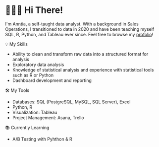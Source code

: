 
# 🙋🏾‍♀️ Hi There!
I'm Anntia, a self-taught data analyst. With a background in Sales Operations, I transitioned to data in 2020 and have been teaching myself SQL, R, Python, and Tableau ever since. Feel free to browse my [profolio]()!

💡 My Skills
- Ability to clean and transform raw data into a structured format for analysis
- Exploratory data analysis
- Knowledge of statistical analysis and experience with statistical tools such as R or Python
- Dashboard development and reporting

 🛠️ My Tools
 
- Databases: SQL (PostgreSQL, MySQL, SQL Server), Excel 
- Python, R
- Visualization: Tableau <br>
- Project Management: Asana, Trello

📚 Currently Learning 
- A/B Testing with Pyhthon & R
